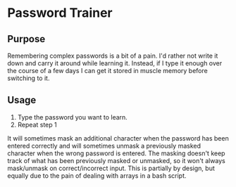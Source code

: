 # Password Trainer

## Purpose

Remembering complex passwords is a bit of a pain. I'd rather not write it down and carry it around while learning it. Instead, if I type it enough over the course of a few days I can get it stored in muscle memory before switching to it.

## Usage

1. Type the password you want to learn.
2. Repeat step 1

It will sometimes mask an additional character when the password has been entered correctly and will sometimes unmask a previously masked character when the wrong password is entered. The masking doesn't keep track of what has been previously masked or unmasked, so it won't always mask/unmask on correct/incorrect input. This is partially by design, but equally due to the pain of dealing with arrays in a bash script.